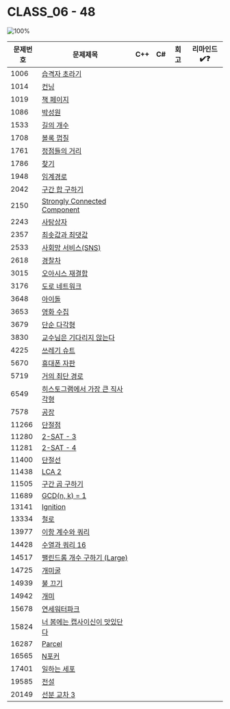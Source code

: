 # CLASS_06 - 48

![100%](https://progress-bar.xyz/0/?scale=48&title=progress&width=500&color=babaca&suffix=/48)

| 문제번호 | 문제제목                                               | C++ | C#  | 회고 | 리마인드✔️❓ |
| -------- | ------------------------------------------------------ | --- | --- | ---- | ------------ |
| 1006     | [습격자 초라기](https://boj.kr/1006)                   |     |     |      |              |
| 1014     | [컨닝](https://boj.kr/1014)                            |     |     |      |              |
| 1019     | [책 페이지](https://boj.kr/1019)                       |     |     |      |              |
| 1086     | [박성원](https://boj.kr/1086)                          |     |     |      |              |
| 1533     | [길의 개수](https://boj.kr/1533)                       |     |     |      |              |
| 1708     | [볼록 껍질](https://boj.kr/1708)                       |     |     |      |              |
| 1761     | [정점들의 거리](https://boj.kr/1761)                   |     |     |      |              |
| 1786     | [찾기](https://boj.kr/1786)                            |     |     |      |              |
| 1948     | [임계경로](https://boj.kr/1948)                        |     |     |      |              |
| 2042     | [구간 합 구하기](https://boj.kr/2042)                  |     |     |      |              |
| 2150     | [Strongly Connected Component](https://boj.kr/2150)    |     |     |      |              |
| 2243     | [사탕상자](https://boj.kr/2243)                        |     |     |      |              |
| 2357     | [최솟값과 최댓값](https://boj.kr/2357)                 |     |     |      |              |
| 2533     | [사회망 서비스(SNS)](https://boj.kr/2533)              |     |     |      |              |
| 2618     | [경찰차](https://boj.kr/2618)                          |     |     |      |              |
| 3015     | [오아시스 재결합](https://boj.kr/3015)                 |     |     |      |              |
| 3176     | [도로 네트워크](https://boj.kr/3176)                   |     |     |      |              |
| 3648     | [아이돌](https://boj.kr/3648)                          |     |     |      |              |
| 3653     | [영화 수집](https://boj.kr/3653)                       |     |     |      |              |
| 3679     | [단순 다각형](https://boj.kr/3679)                     |     |     |      |              |
| 3830     | [교수님은 기다리지 않는다](https://boj.kr/3830)        |     |     |      |              |
| 4225     | [쓰레기 슈트](https://boj.kr/4225)                     |     |     |      |              |
| 5670     | [휴대폰 자판](https://boj.kr/5670)                     |     |     |      |              |
| 5719     | [거의 최단 경로](https://boj.kr/5719)                  |     |     |      |              |
| 6549     | [히스토그램에서 가장 큰 직사각형](https://boj.kr/6549) |     |     |      |              |
| 7578     | [공장](https://boj.kr/7578)                            |     |     |      |              |
| 11266    | [단절점](https://boj.kr/11266)                         |     |     |      |              |
| 11280    | [2-SAT - 3](https://boj.kr/11280)                      |     |     |      |              |
| 11281    | [2-SAT - 4](https://boj.kr/11281)                      |     |     |      |              |
| 11400    | [단절선](https://boj.kr/11400)                         |     |     |      |              |
| 11438    | [LCA 2](https://boj.kr/11438)                          |     |     |      |              |
| 11505    | [구간 곱 구하기](https://boj.kr/11505)                 |     |     |      |              |
| 11689    | [GCD(n, k) = 1](https://boj.kr/11689)                  |     |     |      |              |
| 13141    | [Ignition](https://boj.kr/13141)                       |     |     |      |              |
| 13334    | [철로](https://boj.kr/13334)                           |     |     |      |              |
| 13977    | [이항 계수와 쿼리](https://boj.kr/13977)               |     |     |      |              |
| 14428    | [수열과 쿼리 16](https://boj.kr/14428)                 |     |     |      |              |
| 14517    | [팰린드롬 개수 구하기 (Large)](https://boj.kr/14517)   |     |     |      |              |
| 14725    | [개미굴](https://boj.kr/14725)                         |     |     |      |              |
| 14939    | [불 끄기](https://boj.kr/14939)                        |     |     |      |              |
| 14942    | [개미](https://boj.kr/14942)                           |     |     |      |              |
| 15678    | [연세워터파크](https://boj.kr/15678)                   |     |     |      |              |
| 15824    | [너 봄에는 캡사이신이 맛있단다](https://boj.kr/15824)  |     |     |      |              |
| 16287    | [Parcel](https://boj.kr/16287)                         |     |     |      |              |
| 16565    | [N포커](https://boj.kr/16565)                          |     |     |      |              |
| 17401    | [일하는 세포](https://boj.kr/17401)                    |     |     |      |              |
| 19585    | [전설](https://boj.kr/19585)                           |     |     |      |              |
| 20149    | [선분 교차 3](https://boj.kr/20149)                    |     |     |      |              |
